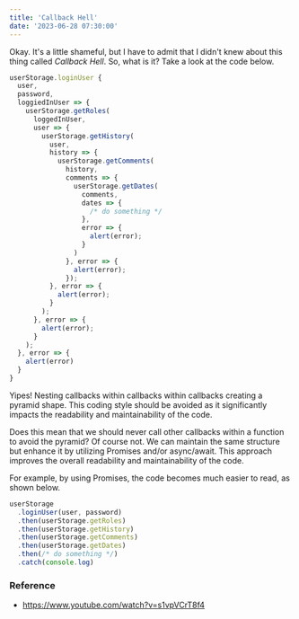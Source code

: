 ```yaml
---
title: 'Callback Hell'
date: '2023-06-28 07:30:00'
---
```


Okay. It's a little shameful, but I have to admit that I didn't knew about this thing called _Callback Hell_. So, what is it? Take a look at the code below.

```js
userStorage.loginUser {
  user,
  password,
  loggiedInUser => {
    userStorage.getRoles(
      loggedInUser,
      user => {
        userStorage.getHistory(
          user,
          history => {
            userStorage.getComments(
              history,
              comments => {
                userStorage.getDates(
                  comments,
                  dates => {
                    /* do something */
                  },
                  error => {
                    alert(error);
                  }
                )
              }, error => {
                alert(error);
              });
          }, error => {
            alert(error);
          }
        );
      }, error => {
        alert(error);
      }
    );
  }, error => {
    alert(error)
  }
}
```

Yipes! Nesting callbacks within callbacks within callbacks creating a pyramid shape.
This coding style should be avoided as it significantly impacts the readability and maintainability of the code.

Does this mean that we should never call other callbacks within a function to avoid the pyramid? Of course not.
We can maintain the same structure but enhance it by utilizing Promises and/or async/await.
This approach improves the overall readability and maintainability of the code.

For example, by using Promises, the code becomes much easier to read, as shown below.

```js
userStorage
  .loginUser(user, password)
  .then(userStorage.getRoles)
  .then(userStorage.getHistory)
  .then(userStorage.getComments)
  .then(userStorage.getDates)
  .then(/* do something */)
  .catch(console.log)
```

### Reference

- https://www.youtube.com/watch?v=s1vpVCrT8f4
